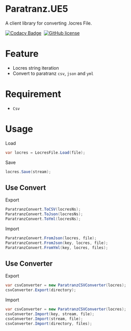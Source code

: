# Paratranz.UE5  

A client library for converting .locres File.

[![Codacy Badge](https://app.codacy.com/project/badge/Grade/4e556876a3c54d5e8f2d2857c4f43894)][codacy]&nbsp;
[![GitHub license](https://img.shields.io/github/license/cotes2020/jekyll-theme-chirpy.svg)][license]&nbsp;

# Feature
-  Locres string iteration
-  Convert to paratranz `csv`, `json` and `yml`

# Requirement
-  `Csv`

# Usage

Load
```cs
var locres = LocresFile.Load(file);
```

Save
```cs
locres.Save(stream);
```

## Use Convert

Export
```cs
ParatranzConvert.ToCSV(locresNs);
ParatranzConvert.ToJson(locresNs);
ParatranzConvert.ToYml(locresNs);
```

Import
```cs
ParatranzConvert.FromJson(locres, file);
ParatranzConvert.FromJson(key, locres, file);
ParatranzConvert.FromYml(key, locres, files);
```

## Use Converter

Export
```cs
var csvConverter = new ParatranzCSVConverter(locres);
csvConverter.Export(directory);
```

Import
```cs
var csvConverter = new ParatranzCSVConverter(locres);
csvConverter.Import(key, stream, file);
csvConverter.Import(stream, file);
csvConverter.Import(directory, files);
```

[codacy]: https://app.codacy.com/gh/Mochacola500/Paratranz.UE5/dashboard?utm_source=gh&utm_medium=referral&utm_content=&utm_campaign=Badge_grade
[license]: https://github.com/Mochacola500/Paratranz.UE5/blob/master/LICENSE

